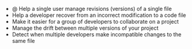 - @ Help a single user manage revisions (versions) of a single file
- Help a developer recover from an incorrect modification to a code file
- Make it easier for a group of developers to collaborate on a project
- Manage the drift between multiple versions of your project
- Detect when multiple developers make incompatible changes to the same file